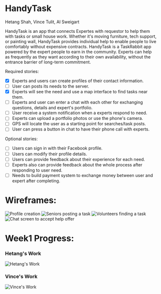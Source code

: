# HandyTask

Hetang Shah, Vince Tulit, Al Sweigart

HandyTask is an app that connects Expertes with requestor to help them with tasks or small house work. Whether it's moving furniture, tech support, or painting wall, HandyTask provides individual help to enable people to live comfortably without expensive contracts. HandyTask is a TaskRabbit app powered by the expert people to earn in the community. Experts can help as frequently as they want according to their own availability, without the entrance barrier of long-term commitment.

Required stories:

 * [x] Experts and users can create profiles of their contact information.
 * [ ] User can posts its needs to the server.
 * [x] Experts will see the need and use a map interface to find tasks near them.
 * [ ] Experts and user can enter a chat with each other for exchanging questions, details and expert's portfolio.
 * [ ] User receive a system notification when a experts respond to need.
 * [ ] Experts can upload a portfolio photos or use the phone's camera.
 * [ ] GPS will locate the user as a starting point for searches/task posts.
 * [ ] User can press a button in chat to have their phone call with experts.

Optional stories:

 * [ ] Users can sign in with their Facebook profile.
 * [ ] Users can modify their profile details.
 * [ ] Users can provide feedback about their experience for each need.
 * [ ] Experts also can provide feedback about the whole process after responding to user need.
 * [ ] Needs to build payment system to exchange money between user and expert after completing.

# Wireframes:

 ![Profile creation](elderly_profile_creation.png)
 ![Seniors posting a task](elderly_senior_create_task.png)
 ![Volunteers finding a task](elderly_volunteer_find_task.png)
 ![Chat screen to accept help offer](elderly_chat.png)
 
# Week1 Progress:
### Hetang's Work
 ![Hetang's Work](HandyTaskLogin.gif)
### Vince's Work
 ![Vince's Work](HandyTask_MapTask.gif)
